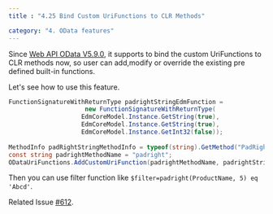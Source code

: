 ```yaml
---
title : "4.25 Bind Custom UriFunctions to CLR Methods"

category: "4. OData features"
---
```


Since [Web API OData V5.9.0](http://www.nuget.org/packages/Microsoft.AspNet.OData/5.9.0), it supports to bind the custom UriFunctions to CLR methods now, so user can add,modify or override the existing pre defined built-in functions.

Let's see how to use this feature.

```C#
FunctionSignatureWithReturnType padrightStringEdmFunction =
                     new FunctionSignatureWithReturnType(
                    EdmCoreModel.Instance.GetString(true),
                    EdmCoreModel.Instance.GetString(true),
                    EdmCoreModel.Instance.GetInt32(false));
 
MethodInfo padRightStringMethodInfo = typeof(string).GetMethod("PadRight", new Type[] { typeof(int) });
const string padrightMethodName = "padright";
ODataUriFunctions.AddCustomUriFunction(padrightMethodName, padrightStringEdmFunction, padRightStringMethodInfo);
```

Then you can use filter function like `$filter=padright(ProductName, 5) eq 'Abcd'`.

Related Issue [#612](https://github.com/OData/WebApi/issues/612).
